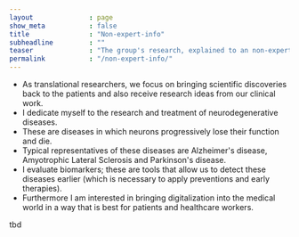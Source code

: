 ```yaml
---
layout              : page
show_meta           : false
title               : "Non-expert-info"
subheadline         : ""
teaser              : "The group's research, explained to an non-expert audience"
permalink           : "/non-expert-info/"
---
```

<ul>
   <li>As translational researchers, we focus on bringing scientific discoveries back to the patients and also receive research ideas from our clinical work.</li>
   <li>I dedicate myself to the research and treatment of neurodegenerative diseases.</li>
   <li>These are diseases in which neurons progressively lose their function and die.</li>
   <li>Typical representatives of these diseases are Alzheimer's disease, Amyotrophic Lateral Sclerosis and Parkinson's disease.</li>
   <li>I evaluate biomarkers; these are tools that allow us to detect these diseases earlier (which is necessary to apply preventions and early therapies).</li>
   <li>Furthermore I am interested in bringing digitalization into the medical world in a way that is best for patients and healthcare workers.</li>
</ul>

tbd
